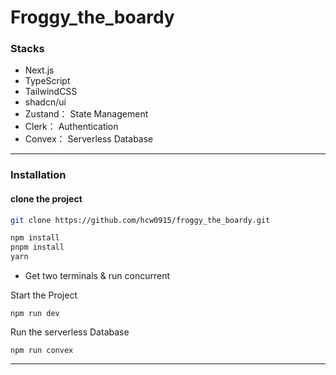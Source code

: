 # Froggy_the_boardy

### Stacks

- Next.js
- TypeScript
- TailwindCSS
- shadcn/ui
- Zustand： State Management
- Clerk： Authentication
- Convex： Serverless Database

---

### Installation

#### clone the project

```bash
git clone https://github.com/hcw0915/froggy_the_boardy.git
```

```bash
npm install
pnpm install
yarn
```

- Get two terminals & run concurrent

Start the Project

```
npm run dev
```

Run the serverless Database

```
npm run convex
```

---
